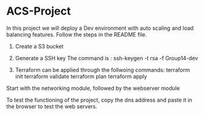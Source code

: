 # ACS-Project

In this project we will deploy a Dev environment with auto scaling and load balancing features. Follow the steps in the README file.

1. Create a S3 bucket

2. Generate a SSH key
The command is :
ssh-keygen -t rsa -f Group14-dev

3. Terraform can be applied through the follwoing commands: 
terraform init
terraform validate
terraform plan
terraform apply

Start with the networking module, followed by the webserver module

To test the functioning of the project, copy the dns address and paste it in the browser to test the web servers.
